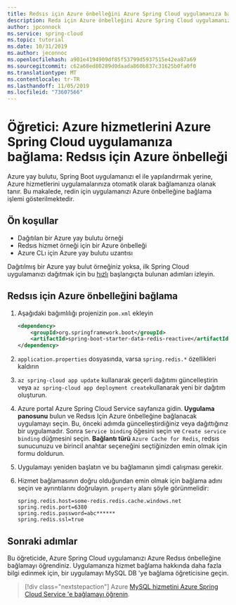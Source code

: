 ```yaml
---
title: Redsıs için Azure önbelleğini Azure Spring Cloud uygulamanıza bağlama | Microsoft Docs
description: Reda için Azure önbelleğini Azure Spring Cloud uygulamanıza bağlamayı öğrenin
author: jpconnock
ms.service: spring-cloud
ms.topic: tutorial
ms.date: 10/31/2019
ms.author: jeconnoc
ms.openlocfilehash: a901e4194909df85f53799d5937515e42ea87a69
ms.sourcegitcommit: c62a68ed80289d0daada860b837c31625b0fa0f0
ms.translationtype: MT
ms.contentlocale: tr-TR
ms.lasthandoff: 11/05/2019
ms.locfileid: "73607566"
---
```

# <a name="tutorial-bind-azure-services-to-your-azure-spring-cloud-application-azure-cache-for-redis"></a>Öğretici: Azure hizmetlerini Azure Spring Cloud uygulamanıza bağlama: Redsıs için Azure önbelleği

Azure yay bulutu, Spring Boot uygulamanızı el ile yapılandırmak yerine, Azure hizmetlerini uygulamalarınıza otomatik olarak bağlamanıza olanak tanır. Bu makalede, redin için uygulamanızı Azure önbelleğine bağlama işlemi gösterilmektedir.

## <a name="prerequisites"></a>Ön koşullar

* Dağıtılan bir Azure yay bulutu örneği
* Redsıs hizmet örneği için bir Azure önbelleği
* Azure CLı için Azure yay bulutu uzantısı

Dağıtılmış bir Azure yay bulut örneğiniz yoksa, ilk Spring Cloud uygulamanızı dağıtmak için bu [hızlı](spring-cloud-quickstart-launch-app-portal.md) başlangıçta bulunan adımları izleyin.

## <a name="bind-azure-cache-for-redis"></a>Redsıs için Azure önbelleğini bağlama

1. Aşağıdaki bağımlılığı projenizin `pom.xml` ekleyin

    ```xml
    <dependency>
        <groupId>org.springframework.boot</groupId>
        <artifactId>spring-boot-starter-data-redis-reactive</artifactId>
    </dependency>
    ```
1. `application.properties` dosyasında, varsa `spring.redis.*` özellikleri kaldırın

1. `az spring-cloud app update` kullanarak geçerli dağıtımı güncelleştirin veya `az spring-cloud app deployment create`kullanarak yeni bir dağıtım oluşturun.

1. Azure portal Azure Spring Cloud Service sayfanıza gidin. **Uygulama panosunu** bulun ve Redsıs Için Azure önbelleğine bağlanacak uygulamayı seçin.  Bu, önceki adımda güncelleştirdiğiniz veya dağıttığınız bir uygulamadır. Sonra `Service binding` öğesini seçin ve `Create service binding` düğmesini seçin. **Bağlantı türü** `Azure Cache for Redis`, redsıs sunucunuzu ve birincil anahtar seçeneğini seçtiğinizden emin olmak için formu doldurun. 

1. Uygulamayı yeniden başlatın ve bu bağlamanın şimdi çalışması gerekir.

1. Hizmet bağlamasının doğru olduğundan emin olmak için bağlama adını seçin ve ayrıntılarını doğrulayın. `property` alanı şöyle görünmelidir:
    ```
    spring.redis.host=some-redis.redis.cache.windows.net
    spring.redis.port=6380
    spring.redis.password=abc******
    spring.redis.ssl=true
    ```

## <a name="next-steps"></a>Sonraki adımlar

Bu öğreticide, Azure Spring Cloud uygulamanızı Azure Redsıs önbelleğine bağlamayı öğrendiniz.  Uygulamanıza hizmet bağlama hakkında daha fazla bilgi edinmek için, bir uygulamayı MySQL DB 'ye bağlama öğreticisine geçin.

> [!div class="nextstepaction"]
> Azure [MySQL hizmetini Azure Spring Cloud Service 'e bağlamayı öğrenin](spring-cloud-tutorial-bind-mysql.md).
